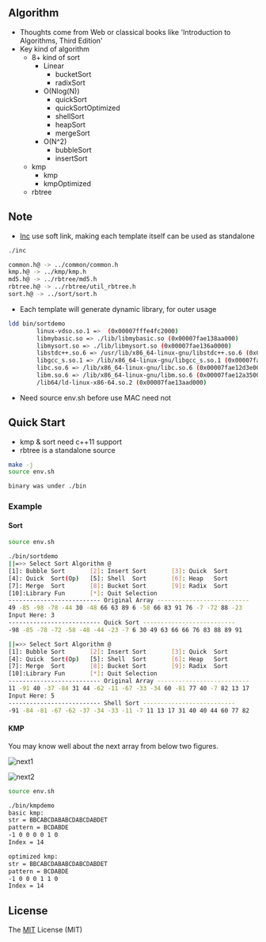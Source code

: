 ## Algorithm
- Thoughts come from Web or classical books like 'Introduction to Algorithms, Third Edition'
- Key kind of algorithm
    - 8+ kind of sort
        - Linear
            - bucketSort
            - radixSort
        - O(Nlog(N))
            - quickSort
            - quickSortOptimized
            - shellSort
            - heapSort
            - mergeSort
        - O(N^2)
            - bubbleSort
            - insertSort
    - kmp
        - kmp
        - kmpOptimized
    - rbtree

## Note
- [Inc](./inc) use soft link, making each template itself can be used as standalone
```bash
./inc

common.h@ -> ../common/common.h
kmp.h@ -> ../kmp/kmp.h
md5.h@ -> ../rbtree/md5.h
rbtree.h@ -> ../rbtree/util_rbtree.h
sort.h@ -> ../sort/sort.h
```
- Each template will generate dynamic library, for outer usage
```bash
ldd bin/sortdemo
        linux-vdso.so.1 =>  (0x00007fffe4fc2000)
        libmybasic.so => ./lib/libmybasic.so (0x00007fae138aa000)      <== mylib
        libmysort.so => ./lib/libmysort.so (0x00007fae136a0000)        <== mylib
        libstdc++.so.6 => /usr/lib/x86_64-linux-gnu/libstdc++.so.6 (0x00007fae1331e000)
        libgcc_s.so.1 => /lib/x86_64-linux-gnu/libgcc_s.so.1 (0x00007fae13108000)
        libc.so.6 => /lib/x86_64-linux-gnu/libc.so.6 (0x00007fae12d3e000)
        libm.so.6 => /lib/x86_64-linux-gnu/libm.so.6 (0x00007fae12a35000)
        /lib64/ld-linux-x86-64.so.2 (0x00007fae13aad000)
```
- Need source env.sh before use
MAC need not

## Quick Start
- kmp & sort need c++11 support
- rbtree is a standalone source
```bash
make -j
source env.sh

binary was under ./bin
```

### Example
#### Sort
``` bash
source env.sh
```

```bash
./bin/sortdemo
||=>> Select Sort Algorithm @
[1]: Bubble Sort       [2]: Insert Sort       [3]: Quick  Sort
[4]: Quick  Sort(Op)   [5]: Shell  Sort       [6]: Heap   Sort
[7]: Merge  Sort       [8]: Bucket Sort       [9]: Radix  Sort
[10]:Library Fun       [*]: Quit Selection
-------------------------- Original Array --------------------------
49 -85 -98 -78 -44 30 -48 66 63 89 6 -58 66 83 91 76 -7 -72 88 -23
Input Here: 3
-------------------------- Quick Sort --------------------------
-98 -85 -78 -72 -58 -48 -44 -23 -7 6 30 49 63 66 66 76 83 88 89 91

||=>> Select Sort Algorithm @
[1]: Bubble Sort       [2]: Insert Sort       [3]: Quick  Sort
[4]: Quick  Sort(Op)   [5]: Shell  Sort       [6]: Heap   Sort
[7]: Merge  Sort       [8]: Bucket Sort       [9]: Radix  Sort
[10]:Library Fun       [*]: Quit Selection
-------------------------- Original Array --------------------------
11 -91 40 -37 -84 31 44 -62 -11 -67 -33 -34 60 -81 77 40 -7 82 13 17
Input Here: 5
-------------------------- Shell Sort --------------------------
-91 -84 -81 -67 -62 -37 -34 -33 -11 -7 11 13 17 31 40 40 44 60 77 82
```

#### KMP
You may know well about the next array from below two figures.

![next1](http://img1.tuicool.com/2E36nuQ.png!web)

![next2](http://img1.tuicool.com/qYN3u2v.png!web)

``` bash
source env.sh
```
```bash
./bin/kmpdemo
basic kmp:
str = BBCABCDABABCDABCDABDET
pattern = BCDABDE
-1 0 0 0 0 1 0
Index = 14

optimized kmp:
str = BBCABCDABABCDABCDABDET
pattern = BCDABDE
-1 0 0 0 1 1 0
Index = 14
```

## License
The [MIT](./LICENSE.txt) License (MIT)
